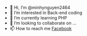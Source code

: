 - 👋 Hi, I’m @minhynguyen2464
- 👀 I’m interested in Back-end coding
- 🌱 I’m currently learning PHP
- 💞️ I’m looking to collaborate on ...
- 📫 How to reach me <a href="https://www.facebook.com/index.116.5.4.2/">Facebook</a>

<!---
minhynguyen2464/minhynguyen2464 is a ✨ special ✨ repository because its `README.md` (this file) appears on your GitHub profile.
You can click the Preview link to take a look at your changes.
--->
